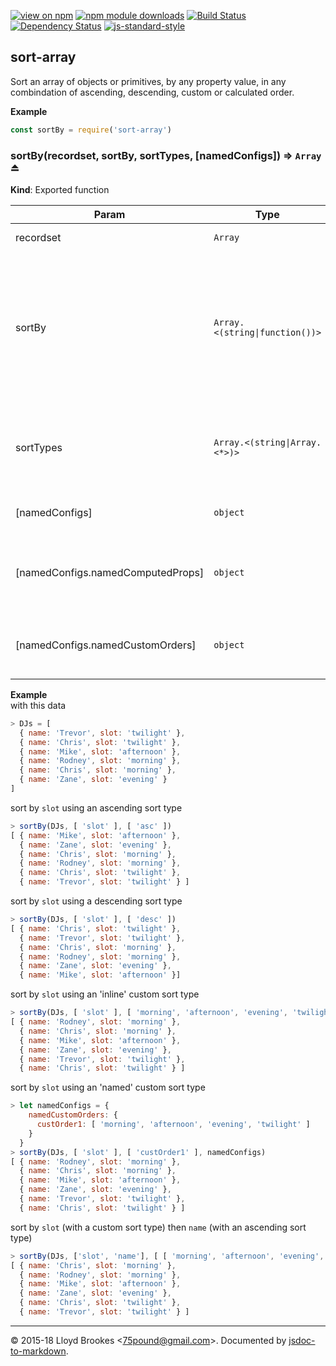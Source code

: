 [![view on npm](http://img.shields.io/npm/v/sort-array.svg)](https://www.npmjs.org/package/sort-array)
[![npm module downloads](http://img.shields.io/npm/dt/sort-array.svg)](https://www.npmjs.org/package/sort-array)
[![Build Status](https://travis-ci.org/75lb/sort-array.svg?branch=master)](https://travis-ci.org/75lb/sort-array)
[![Dependency Status](https://david-dm.org/75lb/sort-array.svg)](https://david-dm.org/75lb/sort-array)
[![js-standard-style](https://img.shields.io/badge/code%20style-standard-brightgreen.svg)](https://github.com/feross/standard)

<a name="module_sort-array"></a>

## sort-array
Sort an array of objects or primitives, by any property value, in any combindation of ascending, descending, custom or calculated order.

**Example**  
```js
const sortBy = require('sort-array')
```
<a name="exp_module_sort-array--sortBy"></a>

### sortBy(recordset, sortBy, sortTypes, [namedConfigs]) ⇒ <code>Array</code> ⏏
**Kind**: Exported function  

| Param | Type | Description |
| --- | --- | --- |
| recordset | <code>Array</code> | Input array of objects or primitive values. |
| sortBy | <code>Array.&lt;(string\|function())&gt;</code> | One or more property expressions to sort by. Expressions may be strings which refer to properties in the input array; they may be strings which refer to properties in the optional `namedConfigs.namedComputedProps` parameter; or they may be inline functions which dynamically calculate values for each property in the input array. |
| sortTypes | <code>Array.&lt;(string\|Array.&lt;\*&gt;)&gt;</code> | The sort types for each of the sortBy expressions. Values may be 'asc', 'desc', an array of custom values, and strings which refer to properties in the optional `namedConfigs.namedCustomOrders` parameter. |
| [namedConfigs] | <code>object</code> | Provides a means of reusing computed property functions and custom sort types. |
| [namedConfigs.namedComputedProps] | <code>object</code> | Key/value pairs, where the keys correspond to strings given in the sortBy property list, and the values are functions which will dynamically calculated values for each property in the input array. |
| [namedConfigs.namedCustomOrders] | <code>object</code> | Key/value pairs, where the keys correspond to strings given in the sortTypes list, and the values are arrays of custom values which define the sort type. |

**Example**  
with this data
```js
> DJs = [
  { name: 'Trevor', slot: 'twilight' },
  { name: 'Chris', slot: 'twilight' },
  { name: 'Mike', slot: 'afternoon' },
  { name: 'Rodney', slot: 'morning' },
  { name: 'Chris', slot: 'morning' },
  { name: 'Zane', slot: 'evening' }
]
```

sort by `slot` using an ascending sort type
```js
> sortBy(DJs, [ 'slot' ], [ 'asc' ])
[ { name: 'Mike', slot: 'afternoon' },
  { name: 'Zane', slot: 'evening' },
  { name: 'Chris', slot: 'morning' },
  { name: 'Rodney', slot: 'morning' },
  { name: 'Chris', slot: 'twilight' },
  { name: 'Trevor', slot: 'twilight' } ]
```

sort by `slot` using a descending sort type
```js
> sortBy(DJs, [ 'slot' ], [ 'desc' ])
[ { name: 'Chris', slot: 'twilight' },
  { name: 'Trevor', slot: 'twilight' },
  { name: 'Chris', slot: 'morning' },
  { name: 'Rodney', slot: 'morning' },
  { name: 'Zane', slot: 'evening' },
  { name: 'Mike', slot: 'afternoon' }]
```

sort by `slot` using an 'inline' custom sort type
```js
> sortBy(DJs, [ 'slot' ], [ 'morning', 'afternoon', 'evening', 'twilight' ])
[ { name: 'Rodney', slot: 'morning' },
  { name: 'Chris', slot: 'morning' },
  { name: 'Mike', slot: 'afternoon' },
  { name: 'Zane', slot: 'evening' },
  { name: 'Trevor', slot: 'twilight' },
  { name: 'Chris', slot: 'twilight' } ]
```

sort by `slot` using an 'named' custom sort type
```js
> let namedConfigs = {
    namedCustomOrders: {
      custOrder1: [ 'morning', 'afternoon', 'evening', 'twilight' ]
    }
  }
> sortBy(DJs, [ 'slot' ], [ 'custOrder1' ], namedConfigs)
[ { name: 'Rodney', slot: 'morning' },
  { name: 'Chris', slot: 'morning' },
  { name: 'Mike', slot: 'afternoon' },
  { name: 'Zane', slot: 'evening' },
  { name: 'Trevor', slot: 'twilight' },
  { name: 'Chris', slot: 'twilight' } ]
```

sort by `slot` (with a custom sort type) then `name` (with an ascending sort type)
```js
> sortBy(DJs, ['slot', 'name'], [ [ 'morning', 'afternoon', 'evening', 'twilight' ], 'asc' ])
[ { name: 'Chris', slot: 'morning' },
  { name: 'Rodney', slot: 'morning' },
  { name: 'Mike', slot: 'afternoon' },
  { name: 'Zane', slot: 'evening' },
  { name: 'Chris', slot: 'twilight' },
  { name: 'Trevor', slot: 'twilight' } ]
```

* * *

&copy; 2015-18 Lloyd Brookes \<75pound@gmail.com\>. Documented by [jsdoc-to-markdown](https://github.com/jsdoc2md/jsdoc-to-markdown).
